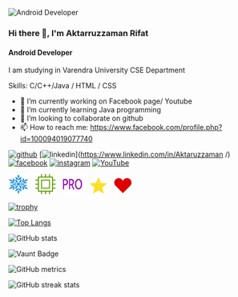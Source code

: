 ![Android Developer](https://media.licdn.com/dms/image/v2/D5616AQHr5MyVAMKJeA/profile-displaybackgroundimage-shrink_350_1400/profile-displaybackgroundimage-shrink_350_1400/0/1709483024665?e=1734566400&v=beta&t=t5NIops8xmXRCfGVwcAgxB3rpQZuA3qwpBEUQKjjQ2Q)
### Hi there 👋, I'm Aktarruzzaman Rifat 
#### Android Developer
I am studying in Varendra University CSE Department 

Skills: C/C++/Java / HTML / CSS

- 🔭 I’m currently working on Facebook page/ Youtube 
- 🌱 I’m currently learning Java programming 
- 👯 I’m looking to collaborate on github 
- 📫 How to reach me: https://www.facebook.com/profile.php?id=100094019077740 


[<img src='https://cdn.jsdelivr.net/npm/simple-icons@3.0.1/icons/github.svg' alt='github' height='40'>](https://github.com/Aktarruzzaman)  [<img src='https://cdn.jsdelivr.net/npm/simple-icons@3.0.1/icons/linkedin.svg' alt='linkedin' height='40'>](https://www.linkedin.com/in/Aktaruzzaman /)  [<img src='https://cdn.jsdelivr.net/npm/simple-icons@3.0.1/icons/facebook.svg' alt='facebook' height='40'>](https://www.facebook.com/Aktarruzzaman)  [<img src='https://cdn.jsdelivr.net/npm/simple-icons@3.0.1/icons/instagram.svg' alt='instagram' height='40'>](https://www.instagram.com/Aktarruzzaman/)  [<img src='https://cdn.jsdelivr.net/npm/simple-icons@3.0.1/icons/youtube.svg' alt='YouTube' height='40'>](https://www.youtube.com/channel/Aktarruzzaman)  

<a href='https://archiveprogram.github.com/'><img src='https://raw.githubusercontent.com/acervenky/animated-github-badges/master/assets/acbadge.gif' width='40' height='40'></a> <a href='https://docs.github.com/en/developers'><img src='https://raw.githubusercontent.com/acervenky/animated-github-badges/master/assets/devbadge.gif' width='40' height='40'></a> <a href='https://github.com/pricing'><img src='https://raw.githubusercontent.com/acervenky/animated-github-badges/master/assets/pro.gif' width='40' height='40'></a> <a href='https://stars.github.com/'><img src='https://raw.githubusercontent.com/acervenky/animated-github-badges/master/assets/starbadge.gif' width='35' height='35'></a> <a href='https://docs.github.com/en/github/supporting-the-open-source-community-with-github-sponsors'><img src='https://raw.githubusercontent.com/acervenky/animated-github-badges/master/assets/sponsorbadge.gif' width='35' height='35'></a> 

[![trophy](https://github-profile-trophy.vercel.app/?username=Aktarruzzaman)](https://github.com/ryo-ma/github-profile-trophy)

[![Top Langs](https://github-readme-stats.vercel.app/api/top-langs/?username=Aktarruzzaman)](https://github.com/anuraghazra/github-readme-stats)

![GitHub stats](https://github-readme-stats.vercel.app/api?username=Aktarruzzaman&show_icons=true&count_private=true)  

![Vaunt Badge](https://api.vaunt.dev/v1/github/entities/Aktarruzzaman/contributions?format=svg&private=true)  

![GitHub metrics](https://metrics.lecoq.io/Aktarruzzaman)  

![GitHub streak stats](https://streak-stats.demolab.com/?user=Aktarruzzaman)  
